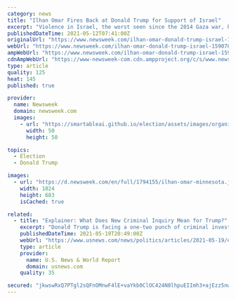 ```yaml
---
category: news
title: "Ilhan Omar Fires Back at Donald Trump for Support of Israel"
excerpt: "Violence in Israel, the worst seen since the 2014 Gaza war, has left at least 36 people dead—five Israelis and 31 Palestinians."
publishedDateTime: 2021-05-12T07:41:00Z
originalUrl: "https://www.newsweek.com/ilhan-omar-donald-trump-israel-1590708"
webUrl: "https://www.newsweek.com/ilhan-omar-donald-trump-israel-1590708"
ampWebUrl: "https://www.newsweek.com/ilhan-omar-donald-trump-israel-1590708?amp=1"
cdnAmpWebUrl: "https://www-newsweek-com.cdn.ampproject.org/c/s/www.newsweek.com/ilhan-omar-donald-trump-israel-1590708?amp=1"
type: article
quality: 125
heat: 145
published: true

provider:
  name: Newsweek
  domain: newsweek.com
  images:
    - url: "https://smartableai.github.io/election/assets/images/organizations/newsweek.com-50x50.jpg"
      width: 50
      height: 50

topics:
  - Election
  - Donald Trump

images:
  - url: "https://d.newsweek.com/en/full/1794155/ilhan-omar-minnesota.jpg"
    width: 1024
    height: 683
    isCached: true

related:
  - title: "Explainer: What Does New Criminal Inquiry Mean for Trump?"
    excerpt: "Donald Trump is facing a one-two punch of criminal investigations in New York, with the state attorney general’s office saying its ongoing civil inquiry into the former president and his businesses is now a criminal matter."
    publishedDateTime: 2021-05-19T20:49:00Z
    webUrl: "https://www.usnews.com/news/politics/articles/2021-05-19/explainer-what-does-new-criminal-inquiry-mean-for-trump"
    type: article
    provider:
      name: U.S. News & World Report
      domain: usnews.com
    quality: 35

secured: "jkwswRxQ7PTgl2sQFnOMnwF4lE+vaYkb0ClOC424N0lhpuEIImh3+ajEzz5nwyMSLESlbG8+lwwJHzNP9eAEjaAYL+ZVcwbGksf9hTTzjNcGIghjnDPs4nz5BXkLp0htUS2byRrFzZVMb3khEoRz0LSzAuDIG0f1ptq6rfkaHokqqMgCFg8tAlmGMqA+r1GoR2AxvgG98BCzSiNXxJXgd+hPiwqeb966Qz/86f+cjkECfNZ2bDehhm5N0PYAGDUfZBurYGk+us6qSc8v8xwPFYNJTn+ZakcgfOqKLz4GnLb+AlaYbSfaBg6DRnbu5gVJ59JcRkmI/qqCMbg9HJSjODt/tT3nv/4/5a4gP6zRWCo=;viJ4ZPtmijDbGon812CnHg=="
---
```


